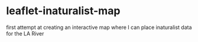 # leaflet-inaturalist-map
first attempt at creating an interactive map where I can place inaturalist data for the LA River
